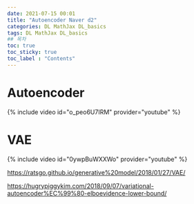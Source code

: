 ```yaml
---
date: 2021-07-15 00:01
title: "Autoencoder Naver d2"
categories: DL MathJax DL_basics
tags: DL MathJax DL_basics
## 목차
toc: true  
toc_sticky: true 
toc_label : "Contents"
---
```


# Autoencoder
{% include video id="o_peo6U7IRM" provider="youtube" %}  


# VAE

{% include video id="0ywpBuWXXWo" provider="youtube" %}  

<https://ratsgo.github.io/generative%20model/2018/01/27/VAE/>  

<https://hugrypiggykim.com/2018/09/07/variational-autoencoder%EC%99%80-elboevidence-lower-bound/>  
